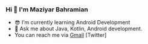 ### Hi 👋 I'm Maziyar Bahramian
- 😎 I’m currently learning Android Development
- 💬 Ask me about Java, Kotlin, Android development.
- You can reach me via [Gmail](Maziyar.Bahramian@gmail.com) [Twitter]

<!--
**maziyarbahramian/maziyarbahramian** is a ✨ _special_ ✨ repository because its `README.md` (this file) appears on your GitHub profile.

Here are some ideas to get you started:
[@moallemi](https://twitter.com/moallemi)
- 🔭 I’m currently working on ...
- 🌱 I’m currently learning ...
- 👯 I’m looking to collaborate on ...
- 🤔 I’m looking for help with ...
- 💬 Ask me about ...
- 📫 How to reach me: ...
- 😄 Pronouns: ...
- ⚡ Fun fact: ...
-->
